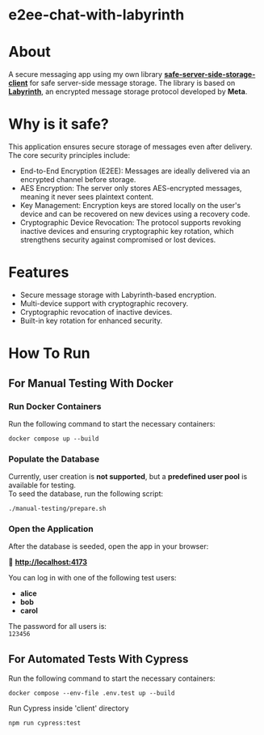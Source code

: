 # e2ee-chat-with-labyrinth

# About

A secure messaging app using my own library **[safe-server-side-storage-client](https://github.com/sebastianp265/safe-server-side-storage-client)** for safe server-side message storage. The library is based on **[Labyrinth](https://engineering.fb.com/wp-content/uploads/2023/12/TheLabyrinthEncryptedMessageStorageProtocol_12-6-2023.pdf)**, an encrypted message storage protocol developed by **Meta**.

# Why is it safe?

This application ensures secure storage of messages even after delivery. The core security principles include:
* End-to-End Encryption (E2EE): Messages are ideally delivered via an encrypted channel before storage.
* AES Encryption: The server only stores AES-encrypted messages, meaning it never sees plaintext content.
* Key Management: Encryption keys are stored locally on the user's device and can be recovered on new devices using a recovery code.
* Cryptographic Device Revocation: The protocol supports revoking inactive devices and ensuring cryptographic key rotation, which strengthens security against compromised or lost devices.

# Features

* Secure message storage with Labyrinth-based encryption.
* Multi-device support with cryptographic recovery.
* Cryptographic revocation of inactive devices.
* Built-in key rotation for enhanced security.

# How To Run

## For Manual Testing With Docker

### Run Docker Containers

Run the following command to start the necessary containers:

```shell
docker compose up --build
```

### Populate the Database

Currently, user creation is **not supported**, but a **predefined user pool** is available for testing.  
To seed the database, run the following script:

```shell
./manual-testing/prepare.sh
```

### Open the Application

After the database is seeded, open the app in your browser:

🔗 **[http://localhost:4173](http://localhost:4173)**

You can log in with one of the following test users:

- **alice**
- **bob**
- **carol**

The password for all users is:  
`123456`

## For Automated Tests With Cypress

Run the following command to start the necessary containers:

```shell
docker compose --env-file .env.test up --build
```

Run Cypress inside 'client' directory

```shell
npm run cypress:test
```
